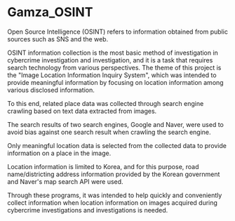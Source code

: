 # Gamza_OSINT
Open Source Intelligence (OSINT) refers to information obtained from public sources such as SNS and the web. 

OSINT information collection is the most basic method of investigation in cybercrime investigation and investigation, and it is a task that requires search technology from various perspectives.
The theme of this project is the "Image Location Information Inquiry System", which was intended to provide meaningful information by focusing on location information among various disclosed information. 

To this end, related place data was collected through search engine crawling based on text data extracted from images. 

The search results of two search engines, Google and Naver, were used to avoid bias against one search result when crawling the search engine.

Only meaningful location data is selected from the collected data to provide information on a place in the image.

Location information is limited to Korea, and for this purpose, road name/districting address information provided by the Korean government and Naver's map search API were used. 

Through these programs, it was intended to help quickly and conveniently collect information when location information on images acquired during cybercrime investigations and investigations is needed.

